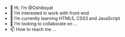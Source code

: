- 👋 Hi, I’m @Oshibsyat
- 👀 I’m interested in work with front-end
- 🌱 I’m currently learning HTML5, CSS3 and JavaScript
- 💞️ I’m looking to collaborate on ...
- 📫 How to reach me ...

<!---
Oshibsyat/Oshibsyat is a ✨ special ✨ repository because its `README.md` (this file) appears on your GitHub profile.
You can click the Preview link to take a look at your changes.
--->
